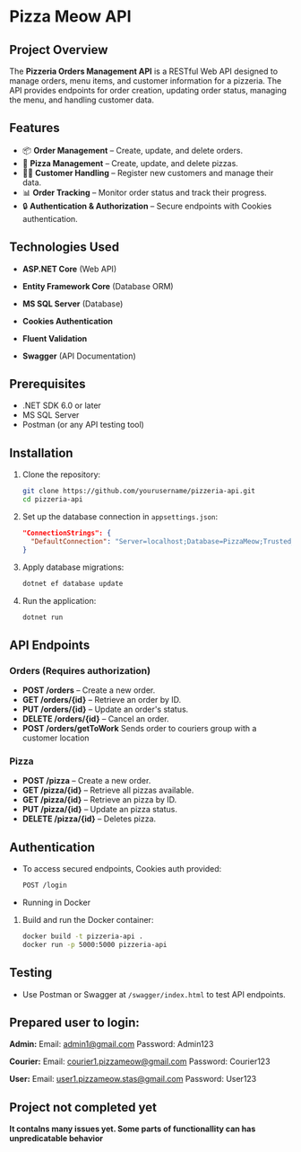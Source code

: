 # Pizza Meow API

## Project Overview

The **Pizzeria Orders Management API** is a RESTful Web API designed to manage orders, menu items, and customer information for a pizzeria. The API provides endpoints for order creation, updating order status, managing the menu, and handling customer data.

## Features

- 📦 **Order Management** – Create, update, and delete orders.
- 🍕 **Pizza Management** – Create, update, and delete pizzas.
- 🧑‍🍳 **Customer Handling** – Register new customers and manage their data.
- 📊 **Order Tracking** – Monitor order status and track their progress.
- 🔒 **Authentication & Authorization** – Secure endpoints with Cookies authentication.

## Technologies Used

- **ASP.NET Core** (Web API)

- **Entity Framework Core** (Database ORM)

- **MS SQL Server** (Database)

- **Cookies Authentication**

- **Fluent Validation**

- **Swagger** (API Documentation)

## Prerequisites

- .NET SDK 6.0 or later
- MS SQL Server
- Postman (or any API testing tool)

## Installation

1. Clone the repository:
   ```bash
   git clone https://github.com/yourusername/pizzeria-api.git
   cd pizzeria-api
   ```
2. Set up the database connection in `appsettings.json`:
   ```json
   "ConnectionStrings": {
     "DefaultConnection": "Server=localhost;Database=PizzaMeow;Trusted_Connection=True;"
   }
   ```
3. Apply database migrations:
   ```bash
   dotnet ef database update
   ```
4. Run the application:
   ```bash
   dotnet run
   ```

## API Endpoints

### Orders (Requires authorization)

- **POST /orders** – Create a new order.
- **GET /orders/{id}** – Retrieve an order by ID.
- **PUT /orders/{id}** – Update an order's status.
- **DELETE /orders/{id}** – Cancel an order.
- **POST /orders/getToWork** Sends order to couriers group with a customer location

### Pizza
- **POST /pizza** – Create a new order.
- **GET /pizza/{id}** – Retrieve all pizzas available.
- **GET /pizza/{id}** – Retrieve an pizza by ID.
- **PUT /pizza/{id}** – Update an pizza status.
- **DELETE /pizza/{id}** – Deletes pizza.

## Authentication

- To access secured endpoints, Cookies auth provided:

  ```bash
  POST /login
  ```

- Running in Docker

1. Build and run the Docker container:
   ```bash
   docker build -t pizzeria-api .
   docker run -p 5000:5000 pizzeria-api
   ```

## Testing

- Use Postman or Swagger at `/swagger/index.html` to test API endpoints.

## Prepared user to login:
**Admin:**
Email: admin1@gmail.com
Password: Admin123

**Courier:**
Email: courier1.pizzameow@gmail.com
Password: Courier123

**User:**
Email: user1.pizzameow.stas@gmail.com
Password: User123

## Project not completed yet
**It contaIns many issues yet. Some parts of functionallity can has unpredicatable behavior**


